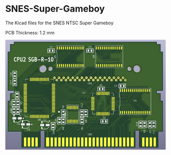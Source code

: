 # SNES-Super-Gameboy
The Kicad files for the SNES NTSC Super Gameboy

PCB Thickness: 1.2 mm

![image](https://github.com/RWeick/SNES-Super-Gameboy/blob/main/SGB.png)
